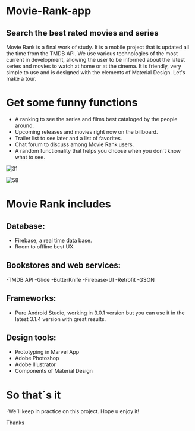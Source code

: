 # Movie-Rank-app
## Search the best rated movies and series

Movie Rank is a final work of study. It is a mobile project that is updated all the time from the TMDB API. We use various technologies of the most current in development, allowing the user to be informed about the latest series and movies to watch at home or at the cinema. It is friendly, very simple to use and is designed with the elements of Material Design. Let's make a tour.

Get some funny functions
===========
- A ranking to see the series and films best cataloged by the people around.
- Upcoming releases and movies right now on the billboard.
- Trailer list to see later and a list of favorites.
- Chat forum to discuss among Movie Rank users.
- A random functionality that helps you choose when you don´t know what to see.

![31](https://user-images.githubusercontent.com/31975675/44835041-43625100-ac09-11e8-8967-db9a3de37455.jpg)

![58](https://user-images.githubusercontent.com/31975675/44835042-43625100-ac09-11e8-9204-f2b84b3069f3.jpg)

Movie Rank includes
===========
## Database:
- Firebase, a real time data base.
- Room to offline best UX.

## Bookstores and web services:
-TMDB API
-Glide
-ButterKnife
-Firebase-UI
-Retrofit
-GSON

## Frameworks:
- Pure Android Studio, working in 3.0.1 version but you can use it in the latest 3.1.4 version with great results.

## Design tools:
- Prototyping in Marvel App
- Adobe Photoshop
- Adobe Illustrator
- Components of Material Design
 
So that´s it
===========
-We´ll keep in practice on this project. 
Hope u enjoy it!

Thanks

